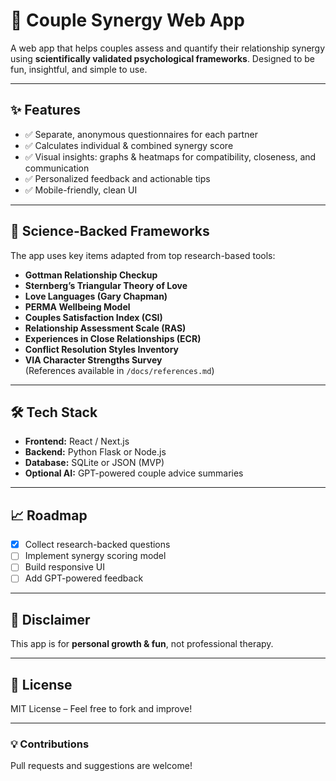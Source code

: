 # 💞 Couple Synergy Web App

A web app that helps couples assess and quantify their relationship synergy using **scientifically validated psychological frameworks**. Designed to be fun, insightful, and simple to use.

---

## ✨ Features
- ✅ Separate, anonymous questionnaires for each partner
- ✅ Calculates individual & combined synergy score
- ✅ Visual insights: graphs & heatmaps for compatibility, closeness, and communication
- ✅ Personalized feedback and actionable tips
- ✅ Mobile-friendly, clean UI

---

## 🧠 Science-Backed Frameworks
The app uses key items adapted from top research-based tools:
- **Gottman Relationship Checkup**
- **Sternberg’s Triangular Theory of Love**
- **Love Languages (Gary Chapman)**
- **PERMA Wellbeing Model**
- **Couples Satisfaction Index (CSI)**
- **Relationship Assessment Scale (RAS)**
- **Experiences in Close Relationships (ECR)**
- **Conflict Resolution Styles Inventory**
- **VIA Character Strengths Survey**  
(References available in `/docs/references.md`)

---

## 🛠 Tech Stack
- **Frontend:** React / Next.js
- **Backend:** Python Flask or Node.js
- **Database:** SQLite or JSON (MVP)
- **Optional AI:** GPT-powered couple advice summaries

---

## 📈 Roadmap
- [x] Collect research-backed questions
- [ ] Implement synergy scoring model
- [ ] Build responsive UI
- [ ] Add GPT-powered feedback

---

## 🚨 Disclaimer
This app is for **personal growth & fun**, not professional therapy.

---

## 📄 License
MIT License – Feel free to fork and improve!

---

### 💡 Contributions
Pull requests and suggestions are welcome!

